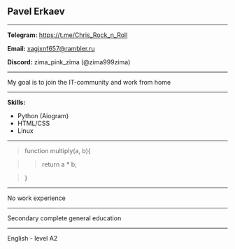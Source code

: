 ## Pavel Erkaev

***
**Telegram:** https://t.me/Chris_Rock_n_Roll

**Email:** xagjxnf657@rambler.ru

**Discord:** zima_pink_zima (@zima999zima)

---
My goal is to join the IT-community and work from home

---
**Skills:**
* Python (Aiogram)
* HTML/CSS
* Linux

---
>function multiply(a, b){    

>  >  return a * b;

>}

---
No work experience

---
Secondary complete general education

---
English - level A2
